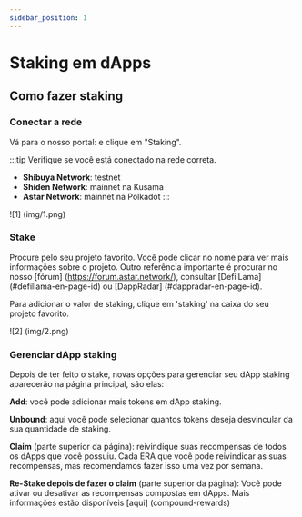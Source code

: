 ```yaml
---
sidebar_position: 1
---
```


# Staking em dApps

## Como fazer staking

### Conectar a rede

Vá para o nosso portal: e clique em "Staking".

:::tip
Verifique se você está conectado na rede correta.
- **Shibuya Network**: testnet
- **Shiden Network**: mainnet na Kusama
- **Astar Network**: mainnet na Polkadot
:::

![1] (img/1.png)

### Stake

Procure pelo seu projeto favorito. Você pode clicar no nome para ver mais informações sobre o projeto. Outro referência importante é procurar no nosso [fórum] (https://forum.astar.network/), consultar [DefilLama] (#defillama-en-page-id) ou [DappRadar] (#dappradar-en-page-id).

Para adicionar o valor de staking, clique em 'staking' na caixa do seu projeto favorito.

![2] (img/2.png)

### Gerenciar dApp staking

Depois de ter feito o stake, novas opções para gerenciar seu dApp staking aparecerão na página principal, são elas:

**Add**: você pode adicionar mais tokens em dApp staking.

**Unbound**: aqui você pode selecionar quantos tokens deseja desvincular da sua quantidade de staking.

**Claim** (parte superior da página): reivindique suas recompensas de todos os dApps que você possuiu. Cada ERA que você pode reivindicar as suas recompensas, mas recomendamos fazer isso uma vez por semana.

**Re-Stake depois de fazer o claim** (parte superior da página): Você pode ativar ou desativar as recompensas compostas em dApps. Mais informações estão disponíveis [aqui] (compound-rewards)
